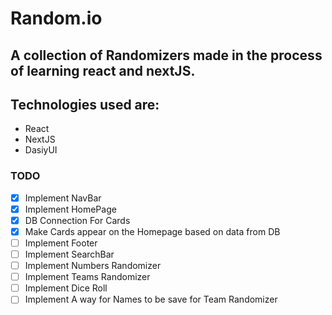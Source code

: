# Random.io

## A collection of Randomizers made in the process of learning react and nextJS.
## Technologies used are:
- React
- NextJS
- DasiyUI

### TODO
- [x] Implement NavBar
- [x] Implement HomePage
- [x] DB Connection For Cards
- [x] Make Cards appear on the Homepage based on data from DB
- [ ] Implement Footer
- [ ] Implement SearchBar
- [ ] Implement Numbers Randomizer
- [ ] Implement Teams Randomizer
- [ ] Implement Dice Roll
- [ ] Implement A way for Names to be save for Team Randomizer
